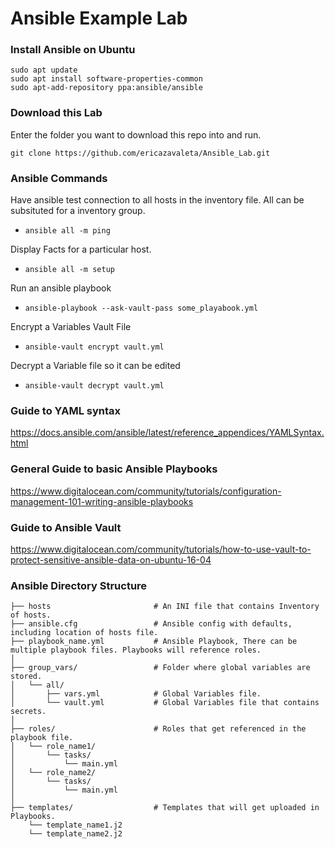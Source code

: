 # Ansible Example Lab

### Install Ansible on Ubuntu
```
sudo apt update
sudo apt install software-properties-common
sudo apt-add-repository ppa:ansible/ansible
```

### Download this Lab
Enter the folder you want to download this repo into and run. 
```
git clone https://github.com/ericazavaleta/Ansible_Lab.git
```

### Ansible Commands

Have ansible test connection to all hosts in the inventory file.  All can be subsituted for a inventory group. 
* ```ansible all -m ping```

Display Facts for a particular host. 
* ```ansible all -m setup```

Run an ansible playbook
* ```ansible-playbook --ask-vault-pass some_playabook.yml```

Encrypt a Variables Vault File
* ```ansible-vault encrypt vault.yml```

Decrypt a Variable file so it can be edited
* ```ansible-vault decrypt vault.yml```

### Guide to YAML syntax
https://docs.ansible.com/ansible/latest/reference_appendices/YAMLSyntax.html


### General Guide to basic Ansible Playbooks
https://www.digitalocean.com/community/tutorials/configuration-management-101-writing-ansible-playbooks


### Guide to Ansible Vault
https://www.digitalocean.com/community/tutorials/how-to-use-vault-to-protect-sensitive-ansible-data-on-ubuntu-16-04


### Ansible Directory Structure

```
├── hosts                       # An INI file that contains Inventory of hosts.
├── ansible.cfg                 # Ansible config with defaults, including location of hosts file.
├── playbook_name.yml           # Ansible Playbook, There can be multiple playbook files. Playbooks will reference roles. 
│
├── group_vars/                 # Folder where global variables are stored. 
│   └── all/
│       ├── vars.yml            # Global Variables file.
│       └── vault.yml           # Global Variables file that contains secrets.
│
├── roles/                      # Roles that get referenced in the playbook file. 
│   └── role_name1/
│       └── tasks/
│           └── main.yml
│   └── role_name2/
│       └── tasks/
│           └── main.yml
│
├── templates/                  # Templates that will get uploaded in Playbooks.
    └── template_name1.j2
    └── template_name2.j2
```